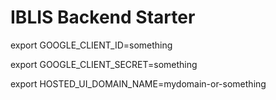 # IBLIS Backend Starter

export GOOGLE_CLIENT_ID=something

export GOOGLE_CLIENT_SECRET=something

export HOSTED_UI_DOMAIN_NAME=mydomain-or-something
